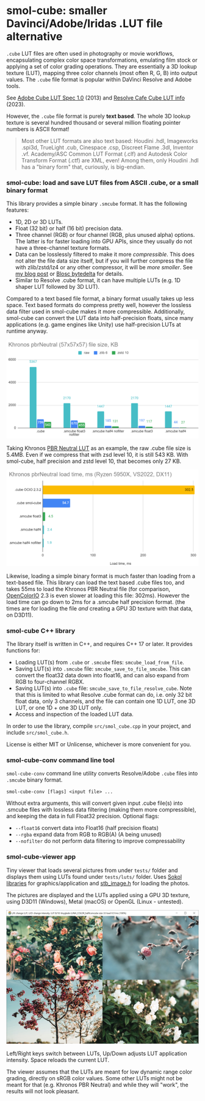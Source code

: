 # smol-cube: smaller Davinci/Adobe/Iridas .LUT file alternative

`.cube` LUT files are often used in photography or movie workflows, encapsulating complex color space transformations,
emulating film stock or applying a set of color grading operations. They are essentially a 3D lookup texture (LUT),
mapping three color channels (most often R, G, B) into output values. The `.cube` file format is popular within
DaVinci Resolve and Adobe tools.

See [Adobe Cube LUT Spec 1.0](https://web.archive.org/web/20220220033515/https://wwwimages2.adobe.com/content/dam/acom/en/products/speedgrade/cc/pdfs/cube-lut-specification-1.0.pdf) (2013)
and [Resolve Cafe Cube LUT info](https://resolve.cafe/developers/luts/) (2023).

However, the `.cube` file format is purely **text based**. The whole 3D lookup texture is several hundred thousand
or several million floating pointer numbers is ASCII format!

> Most other LUT formats are also text based: Houdini .hdl, Imageworks .spi3d, TrueLight .cub, Cinespace .csp, Discreet Flame .3dl, Inventor .vf.
> Academy/ASC Common LUT Format (.clf) and Autodesk Color Transform Format (.ctf) are XML, even! Among them, only Houdini .hdl has a "binary form" that,
> curiously, is big-endian.

### smol-cube: load and save LUT files from ASCII .cube, or a small binary format

This library provides a simple binary `.smcube` format. It has the following features:

- 1D, 2D or 3D LUTs.
- Float (32 bit) or half (16 bit) precision data.
- Three channel (RGB) or four channel (RGB, plus unused alpha) options. The latter is for faster loading into GPU APIs,
  since they usually do not have a three-channel texture formats.
- Data can be losslessly filtered to make it more *compressible*. This does not alter the file data size itself,
  but if you will further compress the file with zlib/zstd/lz4 or any other compressor, it will be *more smoller*.
  See [my blog post](https://aras-p.info/blog/2023/03/01/Float-Compression-7-More-Filtering-Optimization/) or
  [Blosc bytedelta](https://www.blosc.org/posts/bytedelta-enhance-compression-toolset/) for details.
- Similar to Resolve .cube format, it can have multiple LUTs (e.g. 1D shaper LUT followed by 3D LUT).

Compared to a text based file format, a binary format usually takes up less space. Text based formats do compress
pretty well, however the lossless data filter used in smol-cube makes it more compressible. Additionally,
smol-cube can convert the LUT data into half-precision floats, since many applications (e.g. game engines like Unity)
use half-precision LUTs at runtime anyway.

![](/doc/chart-pbrneutral-size.png)

Taking Khronos [PBR Neutral LUT](https://github.com/KhronosGroup/ToneMapping/tree/main/PBR_Neutral) as an example,
the raw .cube file size is 5.4MB. Even if we compress that with zsd level 10, it is still 543 KB. With smol-cube,
half precision and zstd level 10, that becomes only 27 KB.

![](/doc/chart-pbrneutral-loadtime.png)

Likewise, loading a simple binary format is much faster than loading from a text-based file. This library can
load the text based .cube files too, and takes 55ms to load the Khronos PBR Neutral file (for comparison,
[OpenColorIO](https://github.com/AcademySoftwareFoundation/OpenColorIO) 2.3
is even slower at loading this file: 302ms). However the load time can go down to 2ms for a .smcube half precision
format. (the times are for loading the file *and* creating a GPU 3D texture with that data, on D3D11).

### smol-cube C++ library

The library itself is written in C++, and requires C++ 17 or later. It provides functions for:

- Loading LUT(s) from `.cube` or `.smcube` files: `smcube_load_from_file`.
- Saving LUT(s) into `.smcube` file: `smcube_save_to_file_smcube`. This can convert the float32 data down into float16,
  and can also expand from RGB to four-channel RGBX.
- Saving LUT(s) into `.cube` file: `smcube_save_to_file_resolve_cube`. Note that this is limited to what Resolve .cube format
  can do, i.e. only 32 bit float data, only 3 channels, and the file can contain one 1D LUT, one 3D LUT, or one 1D + one 3D LUT only.
- Access and inspection of the loaded LUT data.

In order to use the library, compile `src/smol_cube.cpp` in your project, and include `src/smol_cube.h`.

License is either MIT or Unlicense, whichever is more convenient for you.

### smol-cube-conv command line tool

`smol-cube-conv` command line utility converts Resolve/Adobe `.cube` files into `.smcube` binary format.

    smol-cube-conv [flags] <input file> ...

Without extra arguments, this will convert given input .cube file(s) into .smcube files
with lossless data filtering (making them more compressible), and keeping the data
in full Float32 precision. Optional flags:

* `--float16` convert data into Float16 (half precision floats)
* `--rgba` expand data from RGB to RGB(A) (A being unused)
* `--nofilter` do not perform data filtering to improve compressability


### smol-cube-viewer app

Tiny viewer that loads several pictures from under `tests/` folder and displays them using LUTs found under `tests/luts/` folder.
Uses [Sokol libraries](https://github.com/floooh/sokol) for graphics/application and
[stb_image.h](https://github.com/nothings/stb/blob/master/stb_image.h) for loading the photos.

The pictures are displayed and the LUTs applied using a GPU 3D texture, using D3D11 (Windows), Metal (macOS)
or OpenGL (Linux - untested).

![](/doc/shot-viewer.jpg)

Left/Right keys switch between LUTs, Up/Down adjusts LUT application intensity. Space reloads the current LUT.

The viewer assumes that the LUTs are meant for low dynamic range color grading, directly on sRGB color values.
Some other LUTs might not be meant for that (e.g. Khronos PBR Neutral) and while they will "work", the results
will not look pleasant.
